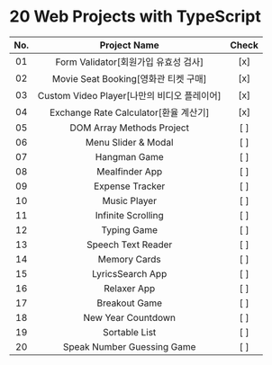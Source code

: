 # 20 Web Projects with TypeScript

|  No.  |                Project Name                 | Check |
| :---: | :-----------------------------------------: | :---: |
|  01   |    Form Validator[회원가입 유효성 검사]     |  [x]  |
|  02   |    Movie Seat Booking[영화관 티켓 구매]     |  [x]  |
|  03   | Custom Video Player[나만의 비디오 플레이어] |  [x]  |
|  04   |    Exchange Rate Calculator[환율 계산기]    |  [x]  |
|  05   |          DOM Array Methods Project          |  [ ]  |
|  06   |             Menu Slider & Modal             |  [ ]  |
|  07   |                Hangman Game                 |  [ ]  |
|  08   |               Mealfinder App                |  [ ]  |
|  09   |               Expense Tracker               |  [ ]  |
|  10   |                Music Player                 |  [ ]  |
|  11   |             Infinite Scrolling              |  [ ]  |
|  12   |                 Typing Game                 |  [ ]  |
|  13   |             Speech Text Reader              |  [ ]  |
|  14   |                Memory Cards                 |  [ ]  |
|  15   |              LyricsSearch App               |  [ ]  |
|  16   |                 Relaxer App                 |  [ ]  |
|  17   |                Breakout Game                |  [ ]  |
|  18   |             New Year Countdown              |  [ ]  |
|  19   |                Sortable List                |  [ ]  |
|  20   |         Speak Number Guessing Game          |  [ ]  |